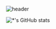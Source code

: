 ![header](https://capsule-render.vercel.app/api?type=slice&color=auto&height=250&section=header&text=Jieun%20Jeong&fontSize=90&animation=fadeIn&fontAlignY=38&desc=%20&descAlignY=62&descAlign=62)

![*'s GitHub stats](https://github-readme-stats.vercel.app/api?username=stoveon&show_icons=true&theme=dracula)
